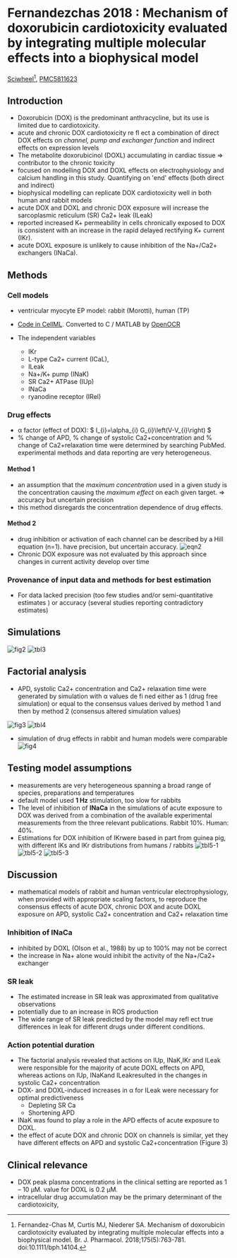 # Fernandezchas 2018 : Mechanism of doxorubicin cardiotoxicity evaluated by integrating multiple molecular effects into a biophysical model


[Sciwheel](https://sciwheel.com/work/#/items/5413213)[^Fernandez-Chas2018], [PMC5811623](http://www.ncbi.nlm.nih.gov/pmc/articles/PMC5811623)

[^Fernandez-Chas2018]: Fernandez-Chas M, Curtis MJ, Niederer SA. Mechanism of doxorubicin cardiotoxicity evaluated by integrating multiple molecular effects into a biophysical model. Br. J. Pharmacol. 2018;175(5):763-781. doi:10.1111/bph.14104.

<!--more-->

## Introduction
* Doxorubicin (DOX) is the predominant anthracycline, but its use is limited due to cardiotoxicity.
* acute and chronic DOX cardiotoxicity re fl ect a combination of direct DOX effects on *channel, pump and exchanger function* and indirect effects on expression levels
* The metabolite doxorubicinol (DOXL) accumulating in cardiac tissue => contributor to the chronic toxicity
* focused on modelling DOX and DOXL effects on electrophysiology and calcium handling in this study. Quantifying on 'end' effects (both direct and indirect)
* biophysical modelling can replicate DOX cardiotoxicity well in both human and rabbit models
* acute DOX and DOXL and chronic DOX exposure will increase the sarcoplasmic reticulum (SR) Ca2+ leak (ILeak)
* reported increased K+ permeability in cells chronically exposed to DOX is consistent with an increase in the rapid delayed rectifying K+ current (IKr).
* acute DOXL exposure is unlikely to cause inhibition of the Na+/Ca2+ exchangers (INaCa).
## Methods
### Cell models
* ventricular myocyte EP model: rabbit (Morotti), human (TP)
* [Code in CellML](https://models.physiomeproject.org/workspace/49c). Converted to C / MATLAB by [OpenOCR](http://opencor.ws)

* The independent variables
    * IKr
    * L-type Ca2+ current (ICaL),
    * ILeak
    * Na+/K+ pump (INaK)
    * SR Ca2+ ATPase (IUp)
    * INaCa
    * ryanodine receptor (IRel)
### Drug effects
* α factor (effect of DOX): $ I_{i}=\alpha_{i} G_{i}\left(V-V_{i}\right) $
* % change of APD, % change of systolic Ca2+concentration and % change of Ca2+relaxation time were determined by searching PubMed. experimental methods and data reporting are very heterogeneous.
#### Method 1
* an assumption that the *maximum concentration* used in a given study is the concentration causing the *maximum effect* on each given target. => accuracy but uncertain precision
* this method disregards the concentration dependence of drug effects.
#### Method 2
* drug inhibition or activation of each channel can be described by a Hill equation (n=1). have precision, but uncertain accuracy.
![eqn2](https://user-images.githubusercontent.com/40054455/86617392-bac55080-bfe9-11ea-94d9-62b90a7a31bd.png)
* Chronic DOX exposure was not evaluated by this approach since changes in current activity develop over time
### Provenance of input data and methods for best estimation
* For data lacked precision (too few studies and/or semi-quantitative estimates ) or accuracy (several studies reporting contradictory estimates)

## Simulations
![fig2](https://user-images.githubusercontent.com/40054455/86617395-bb5de700-bfe9-11ea-917d-408297936d98.png)
![tbl3](https://user-images.githubusercontent.com/40054455/86617401-bdc04100-bfe9-11ea-8990-643be36be170.png)
## Factorial analysis
* APD, systolic Ca2+ concentration and Ca2+ relaxation time were generated by simulation with α values de fi ned either as 1 (drug free simulation) or equal to the consensus values derived by method 1 and then by method 2 (consensus altered simulation values)

![fig3](https://user-images.githubusercontent.com/40054455/86617399-bc8f1400-bfe9-11ea-9910-7639c03aff04.png)
![tbl4](https://user-images.githubusercontent.com/40054455/86617403-be58d780-bfe9-11ea-8ced-4288eb184b3e.png)

* simulation of drug effects in rabbit and human models were comparable
![fig4](https://user-images.githubusercontent.com/40054455/86617400-bdc04100-bfe9-11ea-8a7a-03fbc97cf601.png)

## Testing model assumptions
* measurements are very heterogeneous spanning a broad range of species, preparations and temperatures
* default model used **1 Hz** stimulation, too slow for rabbits
* The level of inhibition of **INaCa** in the simulations of acute exposure to DOX was derived from a combination of the available experimental measurements from the three relevant publications. Rabbit 10%. Human: 40%.
* Estimations for DOX inhibition of IKrwere based in part from guinea pig, with different IKs and IKr distributions from humans / rabbits
![tbl5-1](https://user-images.githubusercontent.com/40054455/86617404-bef16e00-bfe9-11ea-8efd-788b63f7f2a2.png)
![tbl5-2](https://user-images.githubusercontent.com/40054455/86617408-bef16e00-bfe9-11ea-9418-0e63b948055e.png)
![tbl5-3](https://user-images.githubusercontent.com/40054455/86617411-bf8a0480-bfe9-11ea-86a9-046e91aafd33.png)
## Discussion
* mathematical models of rabbit and human ventricular electrophysiology, when provided with appropriate scaling factors, to reproduce the consensus effects of acute DOX, chronic DOX and acute DOXL exposure on APD, systolic Ca2+ concentration and Ca2+ relaxation time
### Inhibition of INaCa
* inhibited by DOXL (Olson et al., 1988) by up to 100% may not be correct
* the increase in Na+ alone would inhibit the activity of the Na+/Ca2+ exchanger
### SR leak
* The estimated increase in SR leak was approximated from qualitative observations
* potentially due to an increase in ROS production
* The wide range of SR leak predicted by the model may refl ect true differences in leak for different drugs under different conditions.
### Action potential duration
* The factorial analysis revealed that actions on IUp, INaK,IKr and ILeak were responsible for the majority of acute DOXL effects on APD, whereas actions on IUp, INaKand ILeakresulted in the changes in systolic Ca2+ concentration
* DOX- and DOXL-induced increases in α for ILeak were necessary for optimal predictiveness
    * Depleting SR Ca
    * Shortening APD
* INaK was found to play a role in the APD effects of acute exposure to DOXL.
* the effect of acute DOX and chronic DOX on channels is similar, yet they have different effects on APD and systolic Ca2+concentration (Figure 3)
## Clinical relevance
* DOX peak plasma concentrations in the clinical setting are reported as 1 – 10 μM. value for DOXL is 0.2 μM.
* intracellular drug accumulation may be the primary determinant of the cardiotoxicity,

